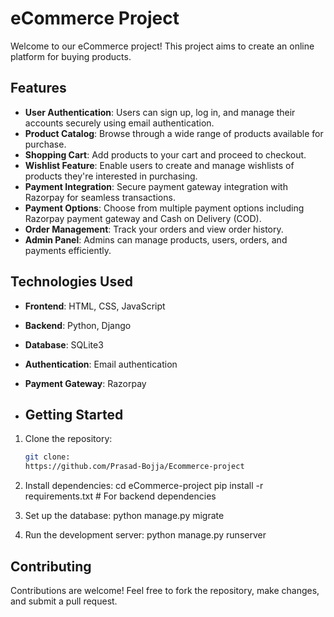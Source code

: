 # eCommerce Project

Welcome to our eCommerce project! This project aims to create an online platform for buying products.

## Features

- **User Authentication**: Users can sign up, log in, and manage their accounts securely using email authentication.
- **Product Catalog**: Browse through a wide range of products available for purchase.
- **Shopping Cart**: Add products to your cart and proceed to checkout.
- **Wishlist Feature**: Enable users to create and manage wishlists of products they're interested in purchasing.
- **Payment Integration**: Secure payment gateway integration with Razorpay for seamless transactions.
- **Payment Options**: Choose from multiple payment options including Razorpay payment gateway and Cash on Delivery (COD).
- **Order Management**: Track your orders and view order history.
- **Admin Panel**: Admins can manage products, users, orders, and payments efficiently.

## Technologies Used

- **Frontend**: HTML, CSS, JavaScript
- **Backend**: Python, Django
- **Database**: SQLite3
- **Authentication**: Email authentication
- **Payment Gateway**: Razorpay

- ## Getting Started

1. Clone the repository:

   ```bash
   git clone:
   https://github.com/Prasad-Bojja/Ecommerce-project

2. Install dependencies:
   cd eCommerce-project
   pip install -r requirements.txt   # For backend dependencies

3. Set up the database:
   python manage.py migrate

4. Run the development server:
   python manage.py runserver
   
## Contributing

   Contributions are welcome! Feel free to fork the repository, make changes, and submit a pull request.
